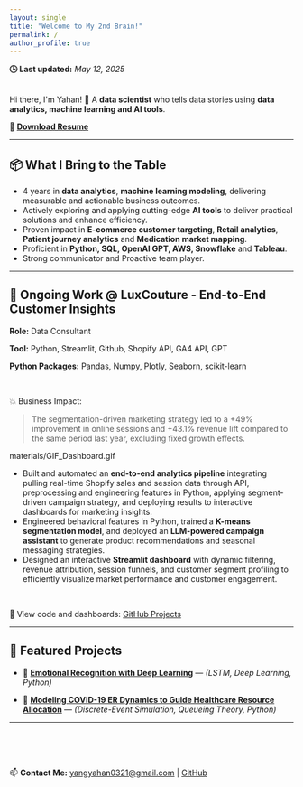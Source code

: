 ```yaml
---
layout: single
title: "Welcome to My 2nd Brain!"
permalink: /
author_profile: true
---
```

**🕒 Last updated:** _May 12, 2025_
<br>
<br>

Hi there, I'm Yahan! 👋  A **data scientist** who tells data stories using **data analytics, machine learning and AI tools**.

📄 **[Download Resume](materials/Resume%20of%20Yahan_2025.pdf)**

---
## 📦 What I Bring to the Table

- 4 years in **data analytics**, **machine learning modeling**, delivering measurable and actionable business outcomes.
- Actively exploring and applying cutting-edge **AI tools** to deliver practical solutions and enhance efficiency.
- Proven impact in **E-commerce customer targeting**, **Retail analytics**, **Patient journey analytics** and **Medication market mapping**.
- Proficient in **Python, SQL, OpenAI GPT, AWS, Snowflake** and **Tableau**.
- Strong communicator and Proactive team player.

---

## 🧠 Ongoing Work @ LuxCouture - End-to-End Customer Insights
  <p><strong>Role:</strong> Data Consultant </p>
  <p><strong>Tool:</strong> Python, Streamlit, Github, Shopify API, GA4 API, GPT</p>
  <p><strong>Python Packages:</strong> Pandas, Numpy, Plotly, Seaborn, scikit-learn </p>

<br>

💥 Business Impact:
> The segmentation-driven marketing strategy led to a +49% improvement in online sessions and +43.1% revenue lift compared to the same period last year, excluding fixed growth effects.

materials/GIF_Dashboard.gif

- Built and automated an **end-to-end analytics pipeline** integrating pulling real-time Shopify sales and session data through API, preprocessing and engineering features in Python, applying segment-driven campaign strategy, and deploying results to interactive dashboards for marketing insights.
- Engineered behavioral features in Python, trained a **K-means segmentation model**, and deployed an **LLM-powered campaign assistant** to generate product recommendations and seasonal messaging strategies.
- Designed an interactive **Streamlit dashboard** with dynamic filtering, revenue attribution, session funnels, and customer segment profiling to efficiently visualize market performance and customer engagement.

<br>

📁 View code and dashboards: [GitHub Projects](https://github.com/amber-y321/Customer_Behavior_Dashboard)

---

## 📌 Featured Projects
- 📁 **[Emotional Recognition with Deep Learning](https://github.com/amber-y321/Emotion-Detection)** — *(LSTM, Deep Learning, Python)*


- 📁 **[Modeling COVID-19 ER Dynamics to Guide Healthcare Resource Allocation](https://github.com/amber-y321/Hospitalization-simulation)** — *(Discrete-Event Simulation, Queueing Theory, Python)*


---

<br>
<br>
<br>

📫 **Contact Me:** [yangyahan0321@gmail.com](mailto:yangyahan0321@gmail.com) | [GitHub](https://github.com/amber-y321)
